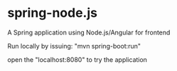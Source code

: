 # spring-node.js
A Spring application using Node.js/Angular for frontend

Run locally by issuing: "mvn spring-boot:run"

open the "localhost:8080" to try the application
